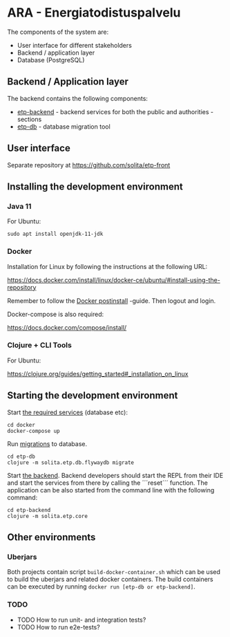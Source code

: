ARA - Energiatodistuspalvelu
===

The components of the system are:
- User interface for different stakeholders
- Backend / application layer
- Database (PostgreSQL)

Backend / Application layer
--------------
The backend contains the following components:
- [etp-backend](/etp-backend) - backend services for both the public and
  authorities -sections
- [etp-db](/etp-db) - database migration tool

User interface
---------------

Separate repository at https://github.com/solita/etp-front

Installing the development environment
-----------------------------

### Java 11

For Ubuntu:

    sudo apt install openjdk-11-jdk

### Docker

Installation for Linux by following the instructions at the following URL:

https://docs.docker.com/install/linux/docker-ce/ubuntu/#install-using-the-repository

Remember to follow the
[Docker postinstall](https://docs.docker.com/install/linux/linux-postinstall/)
-guide. Then logout and login.

Docker-compose is also required:

https://docs.docker.com/compose/install/

### Clojure + CLI Tools

For Ubuntu:

https://clojure.org/guides/getting_started#_installation_on_linux

Starting the development environment
--------------------------------

Start [the required services](/docker) (database etc):

    cd docker
    docker-compose up

Run [migrations](/etp-db) to database.

    cd etp-db
    clojure -m solita.etp.db.flywaydb migrate

Start [the backend](/etp-backend). Backend developers should start the REPL from
their IDE and start the services from there by calling the ´´´reset´´´ function.
The application can be also started from the command line with the following
command:

    cd etp-backend
    clojure -m solita.etp.core

Other environments
---

### Uberjars

Both projects contain script ```build-docker-container.sh``` which can be
used to build the uberjars and related docker containers. The build containers
can be executed by running ```docker run [etp-db or etp-backend]```.

### TODO

 * TODO How to run unit- and integration tests?
 * TODO How to run e2e-tests?
